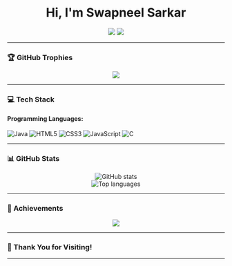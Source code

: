 <h1 align="center">Hi, I'm Swapneel Sarkar</h1>

<p align="center">
  <a href="https://www.linkedin.com/in/swapneel-sarkar-904944331?utm_source=share&utm_campaign=share_via&utm_content=profile&utm_medium=android_app"><img src="https://img.shields.io/badge/LinkedIn-blue?style=flat&logo=linkedin" /></a>
  <a href="mailto:sarkarswapneel14@gmail.com"><img src="https://img.shields.io/badge/Gmail-red?style=flat&logo=gmail&logoColor=white" /></a>
</p>

---

### 🏆 GitHub Trophies
<p align="center">
  <img src="https://github-profile-trophy.vercel.app/?username=Swapneel14&theme=algolia&column=7" />
</p>

---

### 💻 Tech Stack

#### Programming Languages:
![Java](https://img.shields.io/badge/Java-ED8B00?style=for-the-badge&logo=java&logoColor=white)
![HTML5](https://img.shields.io/badge/HTML5-e34c26?style=for-the-badge&logo=html5&logoColor=white)
![CSS3](https://img.shields.io/badge/CSS3-264de4?style=for-the-badge&logo=css3&logoColor=white)
![JavaScript](https://img.shields.io/badge/JavaScript-f7df1e?style=for-the-badge&logo=javascript&logoColor=black)
![C](https://img.shields.io/badge/C-00599C?style=for-the-badge&logo=c&logoColor=white)

---

### 📊 GitHub Stats

<p align="center">
  <img src="https://github-readme-stats.vercel.app/api?username=Swapneel14&show_icons=true&theme=radical" alt="GitHub stats" />
  <br />
  <img src="https://github-readme-stats.vercel.app/api/top-langs/?username=Swapneel14&layout=compact&theme=radical" alt="Top languages" />
</p>

---

### 🏁 Achievements

<p align="center">
  <img src="https://github-profile-trophy.vercel.app/?username=Swapneel14&theme=radical" />
</p>

---

### 🙌 Thank You for Visiting!

---



<!--
**Swapneel14/Swapneel14** is a ✨ _special_ ✨ repository because its `README.md` (this file) appears on your GitHub profile.

Here are some ideas to get you started:

- 🔭 I’m currently working on ...
- 🌱 I’m currently learning ...
- 👯 I’m looking to collaborate on ...
- 🤔 I’m looking for help with ...
- 💬 Ask me about ...
- 📫 How to reach me: ...
- 😄 Pronouns: ...
- ⚡ Fun fact: ...
-->
